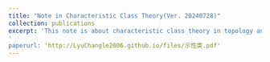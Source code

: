 ```yaml
---
title: "Note in Characteristic Class Theory(Ver. 20240728)"
collection: publications
excerpt: 'This note is about characteristic class theory in topology and differential geometry. It basically covers Milnor's book. 
'
paperurl: 'http://LyuChangle2006.github.io/files/示性类.pdf'
---
```

